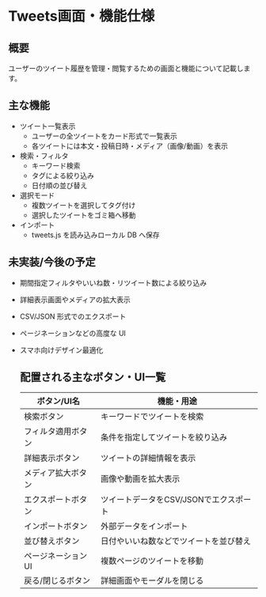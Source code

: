 # Tweets画面・機能仕様

## 概要
ユーザーのツイート履歴を管理・閲覧するための画面と機能について記載します。

## 主な機能
- ツイート一覧表示
  - ユーザーの全ツイートをカード形式で一覧表示
  - 各ツイートには本文・投稿日時・メディア（画像/動画）を表示
- 検索・フィルタ
  - キーワード検索
  - タグによる絞り込み
  - 日付順の並び替え
- 選択モード
  - 複数ツイートを選択してタグ付け
  - 選択したツイートをゴミ箱へ移動
- インポート
  - tweets.js を読み込みローカル DB へ保存

## 未実装/今後の予定
- 期間指定フィルタやいいね数・リツイート数による絞り込み
- 詳細表示画面やメディアの拡大表示
- CSV/JSON 形式でのエクスポート
- ページネーションなどの高度な UI
- スマホ向けデザイン最適化

  ## 配置される主なボタン・UI一覧

  | ボタン/UI名         | 機能・用途                                 |
  |---------------------|--------------------------------------------|
  | 検索ボタン          | キーワードでツイートを検索                 |
  | フィルタ適用ボタン  | 条件を指定してツイートを絞り込み           |
  | 詳細表示ボタン      | ツイートの詳細情報を表示                   |
  | メディア拡大ボタン  | 画像や動画を拡大表示                       |
  | エクスポートボタン  | ツイートデータをCSV/JSONでエクスポート      |
  | インポートボタン    | 外部データをインポート                     |
  | 並び替えボタン      | 日付やいいね数などでツイートを並び替え     |
  | ページネーションUI  | 複数ページのツイートを移動                 |
  | 戻る/閉じるボタン   | 詳細画面やモーダルを閉じる                 |
